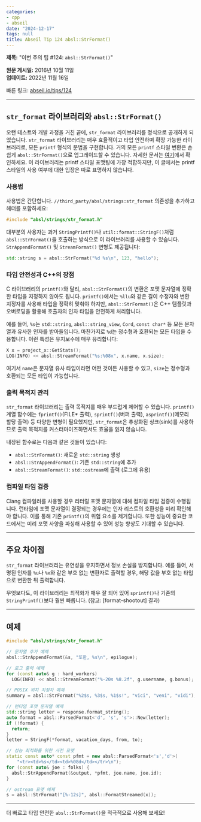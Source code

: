 ```yaml
---
categories:
- cpp
- abseil
date: "2024-12-17"
tags: null
title: Abseil Tip 124 absl::StrFormat()
---
```


**제목:** "이번 주의 팁 #124: <code>absl::StrFormat()</code>"

**원문 게시일:** 2016년 10월 11일  
**업데이트:** 2022년 11월 16일  

빠른 링크: [abseil.io/tips/124](https://abseil.io/tips/124)

---

## **<code>str_format</code> 라이브러리와 <code>absl::StrFormat()</code>**

오랜 테스트와 개발 과정을 거친 끝에, `str_format` 라이브러리를 정식으로 공개하게 되었습니다. `str_format` 라이브러리는 매우 효율적이고 타입 안전하며 확장 가능한 라이브러리로, 모든 `printf` 형식의 문법을 구현합니다. 거의 모든 `printf` 스타일 변환은 손쉽게 `absl::StrFormat()`으로 업그레이드할 수 있습니다. 자세한 문서는 [여기](https://abseil.io/docs/cpp/guides/format)에서 확인하세요. 이 라이브러리는 printf 스타일 포맷팅에 가장 적합하지만, 이 글에서는 printf 스타일의 사용 여부에 대한 입장은 따로 표명하지 않습니다.

### **사용법**

사용법은 간단합니다. `//third_party/absl/strings:str_format` 의존성을 추가하고 헤더를 포함하세요:

```cpp
#include "absl/strings/str_format.h"
```

대부분의 사용자는 과거 `StringPrintf()`나 `util::format::StringF()`처럼 `absl::StrFormat()`을 호출하는 방식으로 이 라이브러리를 사용할 수 있습니다. `StrAppendFormat()` 및 `StreamFormat()` 변형도 제공됩니다:

```cpp
std::string s = absl::StrFormat("%d %s\n", 123, "hello");
```

### **타입 안전성과 C++의 장점**

C 라이브러리의 `printf()`와 달리, `absl::StrFormat()`의 변환은 포맷 문자열에 정확한 타입을 지정하지 않아도 됩니다. `printf()`에서는 `%llu`와 같은 길이 수정자와 변환 지정자를 사용해 타입을 정확히 맞춰야 하지만, `absl::StrFormat()`은 C++ 템플릿과 오버로딩을 활용해 호출자의 인자 타입을 안전하게 처리합니다.

예를 들어, `%s`는 `std::string`, `absl::string_view`, `Cord`, `const char*` 등 모든 문자열과 유사한 인자를 받아들입니다. 마찬가지로 `%d`는 정수형과 호환되는 모든 타입을 수용합니다. 이런 특성은 유지보수에 매우 유리합니다:

```cpp
X x = project_x::GetStats();
LOG(INFO) << absl::StreamFormat("%s:%08x", x.name, x.size);
```

여기서 `name`은 문자열 유사 타입이라면 어떤 것이든 사용할 수 있고, `size`는 정수형과 호환되는 모든 타입이 가능합니다.

### **출력 목적지 관리**

`str_format` 라이브러리는 출력 목적지를 매우 부드럽게 제어할 수 있습니다. `printf()` 계열 함수에는 `fprintf()`(FILE* 출력), `sprintf()`(버퍼 출력), `asprintf()`(메모리 할당 출력) 등 다양한 변형이 필요했지만, `str_format`은 추상화된 싱크(sink)를 사용하므로 출력 목적지를 커스터마이즈하면서도 효율을 잃지 않습니다. 

내장된 함수로는 다음과 같은 것들이 있습니다:
- `absl::StrFormat()`: 새로운 `std::string` 생성  
- `absl::StrAppendFormat()`: 기존 `std::string`에 추가  
- `absl::StreamFormat()`: `std::ostream`에 출력 (로그에 유용)

### **컴파일 타임 검증**

Clang 컴파일러를 사용할 경우 리터럴 포맷 문자열에 대해 컴파일 타임 검증이 수행됩니다. 런타임에 포맷 문자열이 결정되는 경우에는 인자 리스트의 호환성을 미리 확인해야 합니다. 이를 통해 기존 `printf()`의 위험 요소를 제거합니다. 또한 성능이 중요한 코드에서는 미리 포맷 사양을 파싱해 사용할 수 있어 성능 향상도 기대할 수 있습니다.

---

## **주요 차이점**

`str_format` 라이브러리는 유연성을 유지하면서 정보 손실을 방지합니다. 예를 들어, 서명된 인자를 `%u`나 `%x`와 같은 부호 없는 변환자로 출력할 경우, 해당 값을 부호 없는 타입으로 변환한 뒤 출력합니다.

무엇보다도, 이 라이브러리는 최적화가 매우 잘 되어 있어 `sprintf()`나 기존의 `StringPrintf()`보다 훨씬 빠릅니다. (참고: [format-shootout] 결과)

---

## **예제**

```cpp
#include "absl/strings/str_format.h"

// 문자열 추가 예제
absl::StrAppendFormat(&s, "또한, %s\n", epilogue);

// 로그 출력 예제
for (const auto& g : hard_workers)
  LOG(INFO) << absl::StreamFormat("%-20s %8.2f", g.username, g.bonus);

// POSIX 위치 지정자 예제
summary = absl::StrFormat("%2$s, %3$s, %1$s!", "vici", "veni", "vidi");

// 런타임 포맷 문자열 예제
std::string letter = response.format_string();
auto format = absl::ParsedFormat<'d', 's', 's'>::New(letter);
if (!format) {
  return;
}
letter = StringF(*format, vacation_days, from, to);

// 성능 최적화를 위한 사전 포맷
static const auto* const pfmt = new absl::ParsedFormat<'s','d'>(
    "<tr><td>%s</td><td>%08d</td></tr>\n");
for (const auto& joe : folks) {
  absl::StrAppendFormat(&output, *pfmt, joe.name, joe.id);
}

// ostream 포맷 예제
s = absl::StrFormat("[%-12s]", absl::FormatStreamed(x));
```

---

더 빠르고 타입 안전한 `absl::StrFormat()`을 적극적으로 사용해 보세요!